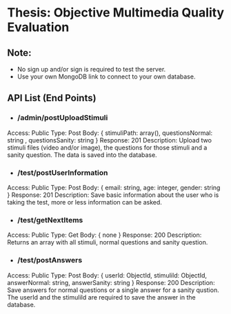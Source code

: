 # Thesis: Objective Multimedia Quality Evaluation

## Note: 
* No sign up and/or sign is required to test the server.
* Use your own MongoDB link to connect to your own database.

## API List (End Points)
* ### /admin/postUploadStimuli
Access: Public
Type: Post
Body: { 
    stimuliPath: array(), 
    questionsNormal: string , 
    questionsSanity: string 
}
Response: 201
Description: Upload two stimuli files (video and/or image), the questions for those stimuli and a sanity question. The data is saved into the database.

* ### /test/postUserInformation
Access: Public
Type: Post
Body: {
    email: string,
    age: integer,
    gender: string
}
Response: 201
Description: Save basic information about the user who is taking the test, more or less information can be asked.

* ### /test/getNextItems
Access: Public
Type: Get
Body: { none }
Response: 200
Description: Returns an array with all stimuli, normal questions and sanity question.

* ### /test/postAnswers
Access: Public
Type: Post
Body: {
    userId: ObjectId,
    stimuliId: ObjectId,
    answerNormal: string,
    answerSanity: string
}
Response: 200
Description: Save answers for normal questions or a single answer for a sanity qustion. The userId and the stimuliId are required to save the answer in the database.
